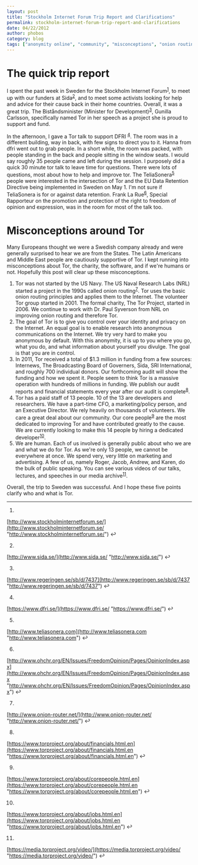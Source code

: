 ```yaml
---
layout: post
title: "Stockholm Internet Forum Trip Report and Clarifications"
permalink: stockholm-internet-forum-trip-report-and-clarifications
date: 04/22/2012
author: phobos
category: blog
tags: ["anonymity online", "community", "misconceptions", "onion routing", "sida", "stockholm internet forum", "sweden", "tor"]
---
```


# The quick trip report

I spent the past week in Sweden for the Stockholm Internet Forum<sup><a href="#fn1" class="footnoteRef" id="fnref1">1</a></sup>, to meet up with our funders at Sida<sup><a href="#fn2" class="footnoteRef" id="fnref2">2</a></sup>, and to meet some activists looking for help and advice for their cause back in their home countries. Overall, it was a great trip. The Biståndsminister (Minister for Development)<sup><a href="#fn3" class="footnoteRef" id="fnref3">3</a></sup>, Gunilla Carlsson, specifically named Tor in her speech as a project she is proud to support and fund.

In the afternoon, I gave a Tor talk to support DFRI <sup><a href="#fn4" class="footnoteRef" id="fnref4">4</a></sup>. The room was in a different building, way in back, with few signs to direct you to it. Hanna from dfri went out to grab people. In a short while, the room was packed, with people standing in the back and people sitting in the window seats. I would say roughly 35 people came and left during the session. I purposely did a quick 30 minute tor talk to leave time for questions. There were lots of questions, most about how to help and improve tor. The TeliaSonera<sup><a href="#fn5" class="footnoteRef" id="fnref5">5</a></sup> people were interested in the intersection of Tor and the EU Data Retention Directive being implemented in Sweden on May 1. I'm not sure if TeliaSonera is for or against data retention. Frank La Rue<sup><a href="#fn6" class="footnoteRef" id="fnref6">6</a></sup>, Special Rapporteur on the promotion and protection of the right to freedom of opinion and expression, was in the room for most of the talk too.

# Misconceptions around Tor

Many Europeans thought we were a Swedish company already and were generally surprised to hear we are from the States. The Latin Americans and Middle East people are cautiously supportive of Tor. I kept running into misconceptions about Tor, the charity, the software, and if we're humans or not. Hopefully this post will clear up these misconceptions.

1. Tor was not started by the US Navy. The US Naval Research Labs (NRL) started a project in the 1990s called onion routing<sup><a href="#fn7" class="footnoteRef" id="fnref7">7</a></sup>. Tor uses the basic onion routing principles and applies them to the Internet. The volunteer Tor group started in 2001. The formal charity, The Tor Project, started in 2006. We continue to work with Dr. Paul Syverson from NRL on improving onion routing and therefore Tor.
2. The goal of Tor is to give you control over your identity and privacy on the Internet. An equal goal is to enable research into anonymous communications on the Internet. We try very hard to make you anonymous by default. With this anonymity, it is up to you where you go, what you do, and what information about yourself you divulge. The goal is that you are in control.
3. In 2011, Tor received a total of $1.3 million in funding from a few sources: Internews, The Broadcasting Board of Governers, Sida, SRI International, and roughly 700 individual donors. Our forthcoming audit will show the funding and how we spent it. People seem to think Tor is a massive operation with hundreds of millions in funding. We publish our audit reports and financial statements every year after our audit is complete<sup><a href="#fn8" class="footnoteRef" id="fnref8">8</a></sup>.
4. Tor has a paid staff of 13 people. 10 of the 13 are developers and researchers. We have a part-time CFO, a marketing/policy person, and an Executive Director. We rely heavily on thousands of volunteers. We care a great deal about our community. Our core people<sup><a href="#fn9" class="footnoteRef" id="fnref9">9</a></sup> are the most dedicated to improving Tor and have contributed greatly to the cause. We are currently looking to make this 14 people by hiring a dedicated developer<sup><a href="#fn10" class="footnoteRef" id="fnref10">10</a></sup>.
5. We are human. Each of us involved is generally public about who we are and what we do for Tor. As we're only 13 people, we cannot be everywhere at once. We spend very, very little on marketing and advertising. A few of us, namely Roger, Jacob, Andrew, and Karen, do the bulk of public speaking. You can see various videos of our talks, lectures, and speeches in our media archive<sup><a href="#fn11" class="footnoteRef" id="fnref11">11</a></sup>.

Overall, the trip to Sweden was successful. And I hope these five points clarify who and what is Tor.

* * *

1. 

[http://www.stockholminternetforum.se/](http://www.stockholminternetforum.se/ "http://www.stockholminternetforum.se/") ↩

2. 

[http://www.sida.se/](http://www.sida.se/ "http://www.sida.se/") ↩

3. 

[http://www.regeringen.se/sb/d/7437](http://www.regeringen.se/sb/d/7437 "http://www.regeringen.se/sb/d/7437") ↩

4. 

[https://www.dfri.se/](https://www.dfri.se/ "https://www.dfri.se/") ↩

5. 

[http://www.teliasonera.com](http://www.teliasonera.com "http://www.teliasonera.com") ↩

6. 

[http://www.ohchr.org/EN/Issues/FreedomOpinion/Pages/OpinionIndex.aspx](http://www.ohchr.org/EN/Issues/FreedomOpinion/Pages/OpinionIndex.aspx "http://www.ohchr.org/EN/Issues/FreedomOpinion/Pages/OpinionIndex.aspx") ↩

7. 

[http://www.onion-router.net/](http://www.onion-router.net/ "http://www.onion-router.net/") ↩

8. 

[https://www.torproject.org/about/financials.html.en](https://www.torproject.org/about/financials.html.en "https://www.torproject.org/about/financials.html.en") ↩

9. 

[https://www.torproject.org/about/corepeople.html.en](https://www.torproject.org/about/corepeople.html.en "https://www.torproject.org/about/corepeople.html.en") ↩

10. 

[https://www.torproject.org/about/jobs.html.en](https://www.torproject.org/about/jobs.html.en "https://www.torproject.org/about/jobs.html.en") ↩

11. 

[https://media.torproject.org/video/](https://media.torproject.org/video/ "https://media.torproject.org/video/") ↩

